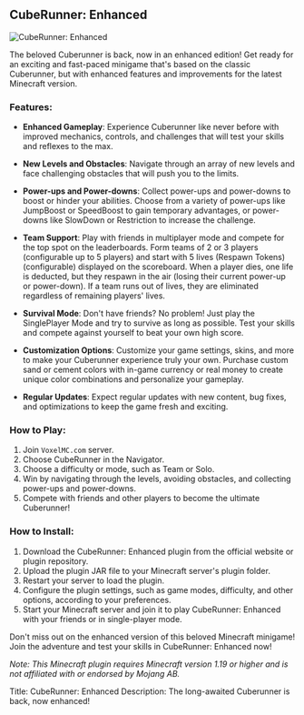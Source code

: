 ## CubeRunner: Enhanced

![CubeRunner: Enhanced](https://www.spigotmc.org/attachments/2016-03-08_13-39-39-png.110766/)

The beloved Cuberunner is back, now in an enhanced edition! Get ready for an exciting and fast-paced minigame that's based on the classic Cuberunner, but with enhanced features and improvements for the latest Minecraft version.

### Features:

- **Enhanced Gameplay**: Experience Cuberunner like never before with improved mechanics, controls, and challenges that will test your skills and reflexes to the max.

- **New Levels and Obstacles**: Navigate through an array of new levels and face challenging obstacles that will push you to the limits.

- **Power-ups and Power-downs**: Collect power-ups and power-downs to boost or hinder your abilities. Choose from a variety of power-ups like JumpBoost or SpeedBoost to gain temporary advantages, or power-downs like SlowDown or Restriction to increase the challenge.

- **Team Support**: Play with friends in multiplayer mode and compete for the top spot on the leaderboards. Form teams of 2 or 3 players (configurable up to 5 players) and start with 5 lives (Respawn Tokens) (configurable) displayed on the scoreboard. When a player dies, one life is deducted, but they respawn in the air (losing their current power-up or power-down). If a team runs out of lives, they are eliminated regardless of remaining players' lives.

- **Survival Mode**: Don't have friends? No problem! Just play the SinglePlayer Mode and try to survive as long as possible. Test your skills and compete against yourself to beat your own high score.

- **Customization Options**: Customize your game settings, skins, and more to make your Cuberunner experience truly your own. Purchase custom sand or cement colors with in-game currency or real money to create unique color combinations and personalize your gameplay.

- **Regular Updates**: Expect regular updates with new content, bug fixes, and optimizations to keep the game fresh and exciting.

### How to Play:

1. Join `VoxelMC.com` server.
2. Choose CubeRunner in the Navigator.
3. Choose a difficulty or mode, such as Team or Solo.
4. Win by navigating through the levels, avoiding obstacles, and collecting power-ups and power-downs.
5. Compete with friends and other players to become the ultimate Cuberunner!

### How to Install:

1. Download the CubeRunner: Enhanced plugin from the official website or plugin repository.
2. Upload the plugin JAR file to your Minecraft server's plugin folder.
3. Restart your server to load the plugin.
4. Configure the plugin settings, such as game modes, difficulty, and other options, according to your preferences.
5. Start your Minecraft server and join it to play CubeRunner: Enhanced with your friends or in single-player mode.

Don't miss out on the enhanced version of this beloved Minecraft minigame! Join the adventure and test your skills in CubeRunner: Enhanced now!

*Note: This Minecraft plugin requires Minecraft version 1.19 or higher and is not affiliated with or endorsed by Mojang AB.*

Title: CubeRunner: Enhanced
Description: The long-awaited Cuberunner is back, now enhanced!
